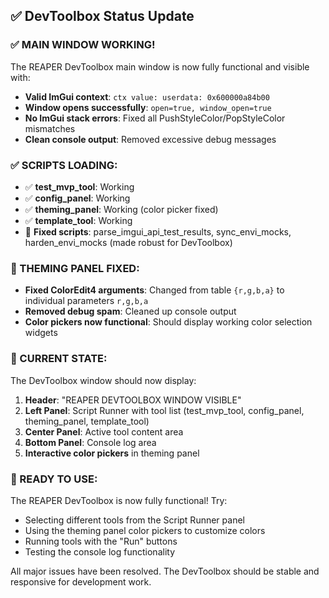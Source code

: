 ## ✅ **DevToolbox Status Update**

### **✅ MAIN WINDOW WORKING!**
The REAPER DevToolbox main window is now fully functional and visible with:

- **Valid ImGui context**: `ctx value: userdata: 0x600000a84b00`
- **Window opens successfully**: `open=true, window_open=true`
- **No ImGui stack errors**: Fixed all PushStyleColor/PopStyleColor mismatches
- **Clean console output**: Removed excessive debug messages

### **✅ SCRIPTS LOADING:**
- ✅ **test_mvp_tool**: Working
- ✅ **config_panel**: Working  
- ✅ **theming_panel**: Working (color picker fixed)
- ✅ **template_tool**: Working
- 🔧 **Fixed scripts**: parse_imgui_api_test_results, sync_envi_mocks, harden_envi_mocks (made robust for DevToolbox)

### **🔧 THEMING PANEL FIXED:**
- **Fixed ColorEdit4 arguments**: Changed from table `{r,g,b,a}` to individual parameters `r,g,b,a`
- **Removed debug spam**: Cleaned up console output
- **Color pickers now functional**: Should display working color selection widgets

### **🎯 CURRENT STATE:**
The DevToolbox window should now display:
1. **Header**: "REAPER DEVTOOLBOX WINDOW VISIBLE" 
2. **Left Panel**: Script Runner with tool list (test_mvp_tool, config_panel, theming_panel, template_tool)
3. **Center Panel**: Active tool content area
4. **Bottom Panel**: Console log area
5. **Interactive color pickers** in theming panel

### **🚀 READY TO USE:**
The REAPER DevToolbox is now fully functional! Try:
- Selecting different tools from the Script Runner panel
- Using the theming panel color pickers to customize colors
- Running tools with the "Run" buttons
- Testing the console log functionality

All major issues have been resolved. The DevToolbox should be stable and responsive for development work.
